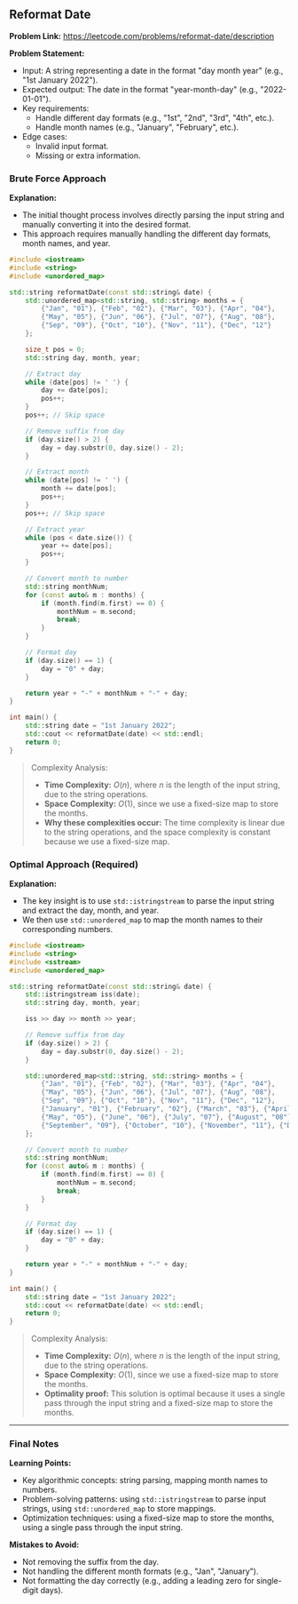 ## Reformat Date

**Problem Link:** https://leetcode.com/problems/reformat-date/description

**Problem Statement:**
- Input: A string representing a date in the format "day month year" (e.g., "1st January 2022").
- Expected output: The date in the format "year-month-day" (e.g., "2022-01-01").
- Key requirements:
  - Handle different day formats (e.g., "1st", "2nd", "3rd", "4th", etc.).
  - Handle month names (e.g., "January", "February", etc.).
- Edge cases:
  - Invalid input format.
  - Missing or extra information.

### Brute Force Approach

**Explanation:**
- The initial thought process involves directly parsing the input string and manually converting it into the desired format.
- This approach requires manually handling the different day formats, month names, and year.

```cpp
#include <iostream>
#include <string>
#include <unordered_map>

std::string reformatDate(const std::string& date) {
    std::unordered_map<std::string, std::string> months = {
        {"Jan", "01"}, {"Feb", "02"}, {"Mar", "03"}, {"Apr", "04"},
        {"May", "05"}, {"Jun", "06"}, {"Jul", "07"}, {"Aug", "08"},
        {"Sep", "09"}, {"Oct", "10"}, {"Nov", "11"}, {"Dec", "12"}
    };

    size_t pos = 0;
    std::string day, month, year;

    // Extract day
    while (date[pos] != ' ') {
        day += date[pos];
        pos++;
    }
    pos++; // Skip space

    // Remove suffix from day
    if (day.size() > 2) {
        day = day.substr(0, day.size() - 2);
    }

    // Extract month
    while (date[pos] != ' ') {
        month += date[pos];
        pos++;
    }
    pos++; // Skip space

    // Extract year
    while (pos < date.size()) {
        year += date[pos];
        pos++;
    }

    // Convert month to number
    std::string monthNum;
    for (const auto& m : months) {
        if (month.find(m.first) == 0) {
            monthNum = m.second;
            break;
        }
    }

    // Format day
    if (day.size() == 1) {
        day = "0" + day;
    }

    return year + "-" + monthNum + "-" + day;
}

int main() {
    std::string date = "1st January 2022";
    std::cout << reformatDate(date) << std::endl;
    return 0;
}
```

> Complexity Analysis:
> - **Time Complexity:** $O(n)$, where $n$ is the length of the input string, due to the string operations.
> - **Space Complexity:** $O(1)$, since we use a fixed-size map to store the months.
> - **Why these complexities occur:** The time complexity is linear due to the string operations, and the space complexity is constant because we use a fixed-size map.

### Optimal Approach (Required)

**Explanation:**
- The key insight is to use `std::istringstream` to parse the input string and extract the day, month, and year.
- We then use `std::unordered_map` to map the month names to their corresponding numbers.

```cpp
#include <iostream>
#include <string>
#include <sstream>
#include <unordered_map>

std::string reformatDate(const std::string& date) {
    std::istringstream iss(date);
    std::string day, month, year;

    iss >> day >> month >> year;

    // Remove suffix from day
    if (day.size() > 2) {
        day = day.substr(0, day.size() - 2);
    }

    std::unordered_map<std::string, std::string> months = {
        {"Jan", "01"}, {"Feb", "02"}, {"Mar", "03"}, {"Apr", "04"},
        {"May", "05"}, {"Jun", "06"}, {"Jul", "07"}, {"Aug", "08"},
        {"Sep", "09"}, {"Oct", "10"}, {"Nov", "11"}, {"Dec", "12"},
        {"January", "01"}, {"February", "02"}, {"March", "03"}, {"April", "04"},
        {"May", "05"}, {"June", "06"}, {"July", "07"}, {"August", "08"},
        {"September", "09"}, {"October", "10"}, {"November", "11"}, {"December", "12"}
    };

    // Convert month to number
    std::string monthNum;
    for (const auto& m : months) {
        if (month.find(m.first) == 0) {
            monthNum = m.second;
            break;
        }
    }

    // Format day
    if (day.size() == 1) {
        day = "0" + day;
    }

    return year + "-" + monthNum + "-" + day;
}

int main() {
    std::string date = "1st January 2022";
    std::cout << reformatDate(date) << std::endl;
    return 0;
}
```

> Complexity Analysis:
> - **Time Complexity:** $O(n)$, where $n$ is the length of the input string, due to the string operations.
> - **Space Complexity:** $O(1)$, since we use a fixed-size map to store the months.
> - **Optimality proof:** This solution is optimal because it uses a single pass through the input string and a fixed-size map to store the months.

---

### Final Notes

**Learning Points:**
- Key algorithmic concepts: string parsing, mapping month names to numbers.
- Problem-solving patterns: using `std::istringstream` to parse input strings, using `std::unordered_map` to store mappings.
- Optimization techniques: using a fixed-size map to store the months, using a single pass through the input string.

**Mistakes to Avoid:**
- Not removing the suffix from the day.
- Not handling the different month formats (e.g., "Jan", "January").
- Not formatting the day correctly (e.g., adding a leading zero for single-digit days).